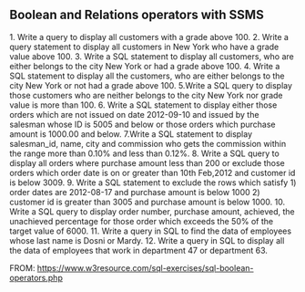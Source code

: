 ## Boolean and Relations operators with SSMS

<stroke>1. Write a query to display all customers with a grade above 100.</stroke>
<stroke>2. Write a query statement to display all customers in New York who have a grade value above 100.</stroke>
<stroke>3. Write a SQL statement to display all customers, who are either belongs to the city New York or had a grade above 100.</stroke>
<stroke>4. Write a SQL statement to display all the customers, who are either belongs to the city New York or not had a grade above 100.</stroke>
<stroke>5.Write a SQL query to display those customers who are neither belongs to the city New York nor grade value is more than 100.</stroke>
<stroke>6. Write a SQL statement to display either those orders which are not issued on date 2012-09-10 and issued by the salesman whose ID is 5005 and below or those orders which purchase amount is 1000.00 and below.</stroke>
<stroke>7.Write a SQL statement to display salesman_id, name, city and commission who gets the commission within the range more than 0.10% and less than 0.12%.</stroke>
<stroke>8. Write a SQL query to display all orders where purchase amount less than 200 or exclude those orders which order date is on or greater than 10th Feb,2012 and customer id is below 3009.</stroke>
<stroke>9. Write a SQL statement to exclude the rows which satisfy 1) order dates are 2012-08-17 and purchase amount is below 1000 2) customer id is greater than 3005 and purchase amount is below 1000.</stroke>
<stroke>10. Write a SQL query to display order number, purchase amount, achieved, the unachieved percentage for those order which exceeds the 50% of the target value of 6000.</stroke>
<stroke>11. Write a query in SQL to find the data of employees whose last name is Dosni or Mardy. </stroke>
<stroke>12. Write a query in SQL to display all the data of employees that work in department 47 or department 63.</stroke>

FROM: https://www.w3resource.com/sql-exercises/sql-boolean-operators.php
